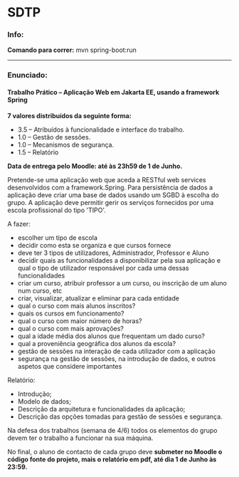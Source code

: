 # SDTP

### Info:
__Comando para correr:__ mvn spring-boot:run

---

### Enunciado:
#### Trabalho Prático – Aplicação Web em Jakarta EE, usando a framework Spring

__7 valores distribuídos da seguinte forma:__
- 3.5 – Atribuídos à funcionalidade e interface do trabalho.
- 1.0 – Gestão de sessões.
- 1.0 – Mecanismos de segurança.
- 1.5 – Relatório

__Data de entrega pelo Moodle: até às 23h59 de 1 de Junho.__

Pretende-se uma aplicação web que aceda a RESTful web services desenvolvidos com a framework.Spring. Para persistência de dados a aplicação deve criar uma base de dados usando um SGBD à escolha do grupo. A aplicação deve permitir gerir os serviços fornecidos por uma escola profissional do tipo 'TIPO'.

A fazer:
- escolher um tipo de escola
- decidir como esta se organiza e que cursos fornece
- deve ter 3 tipos de utilizadores, Administrador, Professor e Aluno 
- decidir quais as funcionalidades a disponibilizar pela sua aplicação e qual o tipo de utilizador responsável por cada uma dessas funcionalidades
- criar um curso, atribuir professor a um curso, ou inscrição de um aluno num curso, etc
- criar, visualizar, atualizar e eliminar para cada entidade
- qual o curso com mais alunos inscritos?
- quais os cursos em funcionamento?
- qual o curso com maior número de horas?
- qual o curso com mais aprovações?
- qual a idade média dos alunos que frequentam um dado curso?
- qual a proveniência geográfica dos alunos da escola?
- gestão de sessões na interação de cada utilizador com a aplicação
- segurança na gestão de sessões, na introdução de dados, e outros aspetos que considere importantes

Relatório:
- Introdução;
- Modelo de dados;
- Descrição da arquitetura e funcionalidades da aplicação;
- Descrição das opções tomadas para gestão de sessões e segurança. 

Na defesa dos trabalhos (semana de 4/6) todos os elementos do grupo devem ter o trabalho
a funcionar na sua máquina.

No final, o aluno de contacto de cada grupo deve __submeter no Moodle o código fonte do projeto, mais o relatório em pdf, até dia 1 de Junho às 23:59.__
